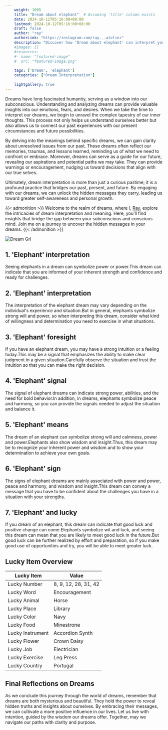 ```yaml
---
    weight: 1095
    title: "Dream about elephant"  # Assuming 'title' column exists
    date: 2024-10-12T05:16:00+08:00
    lastmod: 2024-10-12T05:16:00+08:00
    draft: false
    author: "ray"
    authorLink: "https://instagram.com/ray._.atelier"
    description: "Discover how 'Dream about elephant' can interpret your future and uncover its significant meanings in your life."
    #images: []
    #resources:
    #- name: "featured-image"
    #  src: "featured-image.png"
    
    tags: ['Dream', 'elephant']
    categories: ["Dream Interpretation"]
    
    lightgallery: true
---
```

    
Dreams have long fascinated humanity, serving as a window into our subconscious. Understanding and analyzing dreams can provide valuable insights into our emotions, fears, and desires. When we take the time to interpret our dreams, we begin to unravel the complex tapestry of our inner thoughts. This process not only helps us understand ourselves better but also allows us to connect our past experiences with our present circumstances and future possibilities.

By delving into the meanings behind specific dreams, we can gain clarity about unresolved issues from our past. These dreams often reflect our memories, traumas, and lessons learned, reminding us of what we need to confront or embrace. Moreover, dreams can serve as a guide for our future, revealing our aspirations and potential paths we may take. They can provide warnings or encouragement, nudging us toward decisions that align with our true selves.

Ultimately, dream interpretation is more than just a curious pastime; it is a profound practice that bridges our past, present, and future. By engaging with our dreams, we can unlock the hidden messages they carry, leading us toward greater self-awareness and personal growth.

{{< admonition >}}
Welcome to the realm of dreams, where I, [Ray](https://instagram.com/ray._.atelier), explore the intricacies of dream interpretation and meaning. Here, you’ll find insights that bridge the gap between your subconscious and conscious mind. Join me on a journey to uncover the hidden messages in your dreams.
{{< /admonition >}}

![Dream Grl](https://cdn.pixabay.com/photo/2017/11/02/03/35/gothic-2910057_1280.jpg "Dream Grl")

## 1. 'Elephant' interpretation
Seeing elephants in a dream can symbolize power or power.This dream can indicate that you are informed of your inherent strength and confidence and ready for challenges.

## 2. 'Elephant' interpretation
The interpretation of the elephant dream may vary depending on the individual's experience and situation.But in general, elephants symbolize strong will and power, so when interpreting this dream, consider what kind of willingness and determination you need to exercise in what situations.

## 3. 'Elephant' foresight
If you have an elephant dream, you may have a strong intuition or a feeling today.This may be a signal that emphasizes the ability to make clear judgment in a given situation.Carefully observe the situation and trust the intuition so that you can make the right decision.

## 4. 'Elephant' signal
The signal of elephant dreams can indicate strong power, abilities, and the need for bold behavior.In addition, in dreams, elephants symbolize peace and harmony, so you can provide the signals needed to adjust the situation and balance it.

## 5. 'Elephant' means
The dream of an elephant can symbolize strong will and calmness, power and power.Elephants also show wisdom and insight.Thus, this dream may be to recognize your inherent power and wisdom and to show your determination to achieve your own goals.

## 6. 'Elephant' sign
The signs of elephant dreams are mainly associated with power and power, peace and harmony, and wisdom and insight.This dream can convey a message that you have to be confident about the challenges you have in a situation with your strengths.

## 7. 'Elephant' and lucky
If you dream of an elephant, this dream can indicate that good luck and positive change can come.Elephants symbolize wit and luck, and seeing this dream can mean that you are likely to meet good luck in the future.But good luck can be further realized by effort and preparation, so if you make good use of opportunities and try, you will be able to meet greater luck.

## Lucky Item Overview
| Lucky Item          | Value              |
|---------------|--------------------|
| Lucky Number        | 8, 9, 12, 28, 31, 42  |
| Lucky Word          | Encouragement |
| Lucky Animal        | Horse |
| Lucky Place         | Library     |
| Lucky Color         | Navy     |
| Lucky Food          | Minestrone      |
| Lucky Instrument    | Accordion Synth |
| Lucky Flower        | Crown Daisy    |
| Lucky Job           | Electrician       |
| Lucky Exercise      | Leg Press  |
| Lucky Country       | Portugal    |


##  Final Reflections on Dreams

As we conclude this journey through the world of dreams, remember that dreams are both mysterious and beautiful. They hold the power to reveal hidden truths and insights about ourselves. By embracing their messages, we can cultivate a more positive influence in our lives. Let us live with intention, guided by the wisdom our dreams offer. Together, may we navigate our paths with clarity and purpose.
